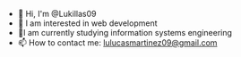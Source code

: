 - 👋 Hi, I'm @Lukillas09
- 👀 I am interested in web development
- 🌱I am currently studying information systems engineering
- 📫 How to contact me: lulucasmartinez09@gmail.com

<!---
Lukillas09/Lukillas09 is a ✨ special ✨ repository because its `README.md` (this file) appears on your GitHub profile.
You can click the Preview link to take a look at your changes.
--->
